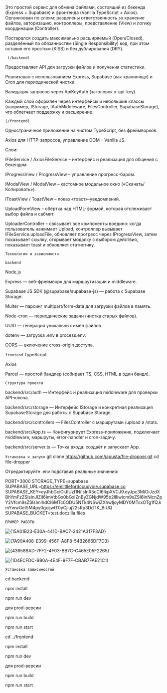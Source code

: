 Это простой сервис для обмена файлами, состоящий из бекенда (Express + Supabase) и фронтенда (Vanilla TypeScript + Axios). Организован по слоям: разделены ответственность за хранение файлов, авторизацию, контроллеры, представление (View) и логику координации (Controller).

Постарался создать максимально расширяемый (Open/Closed), разделённый по обязанностям (Single Responsibility) код, при этом оставив его простым (KISS) и без дублирования (DRY).

``` (/backend)```

Предоставляет API для загрузки файлов и получения статистики.

Реализован с использованием Express, Supabase (как хранилище) и Cron для периодической чистки.

Валидация запросов через ApiKeyAuth (заголовок x-api-key).

Каждый слой оформлен через интерфейсы и небольшие классы (например, IStorage, IAuthMiddleware, FilesController, SupabaseStorage), что облегчает поддержку и расширение.

```(/frontend)```

Одностраничное приложение на чистом TypeScript, без фреймворков.

Axios для HTTP-запросов, управление DOM – Vanilla JS.

Слои:

IFileService / AxiosFileService – интерфейс и реализация для общения с бекендом.

IProgressView / ProgressView – управление прогресс-баром.

IModalView / ModalView – кастомное модальное окно («Скачать/Копировать»).

IToastView / ToastView – показ «тоаст»-уведомлений.

UploadFormView – обёртка над HTML-формой, которая отслеживает выбор файла и сабмит.

UploaderController – связывает все компоненты воедино: когда пользователь нажимает Upload, контроллер вызывает IFileService.uploadFile, обновляет прогресс через IProgressView, затем показывает ссылку, открывает модалку с выбором действия, показывает toast и обновляет статистику.

```Технологии и зависимости```

```backend```

Node.js 

Express — веб-фреймворк для маршрутизации и middleware.

Supabase JS SDK (@supabase/supabase-js) — работа с Supabase Storage.

Multer — парсинг multipart/form-data для загрузки файлов в память.

Node-cron — периодические задачи (чистка старых файлов).

UUID — генерация уникальных имён файлов.

dotenv — загрузка .env в process.env.

CORS — включение cross-origin доступа.

```frontend```
TypeScript

Axios 

Parcel — простой бандлер (собирает TS, CSS, HTML в один бандл).

```Структура проекта```

backend/src/auth
— Интерфейс и реализация middleware для проверки API-ключа.

backend/src/storage
— Интерфейс IStorage и конкретная реализация SupabaseStorage для работы с Supabase Storage.

backend/src/controllers
— FilesController с маршрутами /upload и /stats.

backend/src/App.ts
— Конфигурирует Express-приложение, подключает middleware, маршруты, error-handler и cron-задачу.

backend/src/server.ts
— Точка входа: создаёт и запускает App.


```Установка и запуск```
git clone https://github.com/japusta/file-dropper.git
cd file-dropper

Отредактируйте .env подставив реальные значения:

PORT=3000
STORAGE_TYPE=supabase
SUPABASE_URL=https://emlltllefprdccuoyoie.supabase.co
SUPABASE_KEY=eyJhbGciOiJIUzI1NiIsInR5cCI6IkpXVCJ9.eyJpc3MiOiJzdXBhYmFzZSIsInJlZiI6ImVtbGx0bGxlZnByZGNjdW95b2llIiwicm9sZSI6InNlcnZpY2Vfcm9sZSIsImlhdCI6MTc0ODU5NTk4NSwiZXhwIjoyMDY0MTcxOTg1fQ.kmYwwGet5M4py0gcijwtT0yCjiuj22sRp3DdTK_BiUQ
SUPABASE_BUCKET=test.doczilla.files

```ПРИМЕР РАБОТЫ```

![{15A01B23-E30A-441D-BAC7-2421A317F3AD}](https://github.com/user-attachments/assets/289b804d-79f6-432e-b2fd-b1db98423da5)

![{7A90A408-E399-456F-A8F8-54B2666DF7D3}](https://github.com/user-attachments/assets/9c0990d1-0c22-4c35-9050-161be05ea45e)

![{43658BAD-7FF2-4F03-BB7C-C465E05F2265}](https://github.com/user-attachments/assets/ff11ca6c-835c-41ad-9e2f-79f570483f9f)

![{1D4ECFDC-BB0A-4E4F-9F7F-CBAB7FAE21C1}](https://github.com/user-attachments/assets/f5a17a8e-cb70-4eac-842e-1f9d4789bf73)


```Установка зависимостей```

cd backend

npm install

npm run dev

для prod-версии

npm run build

npm run start

cd ../frontend

npm install

npm run dev

для prod-версии

npm run build

npm run start
